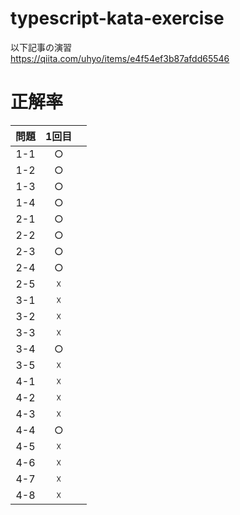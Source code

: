# typescript-kata-exercise
以下記事の演習  
https://qiita.com/uhyo/items/e4f54ef3b87afdd65546

# 正解率
|問題|1回目||
|:-:|:-:|:-:|
|1-1|○||
|1-2|○||
|1-3|○||
|1-4|○||
|2-1|○||
|2-2|○||
|2-3|○||
|2-4|○||
|2-5|☓||
|3-1|☓||
|3-2|☓||
|3-3|☓||
|3-4|○||
|3-5|☓||
|4-1|☓||
|4-2|☓||
|4-3|☓||
|4-4|○||
|4-5|☓||
|4-6|☓||
|4-7|☓||
|4-8|☓||
